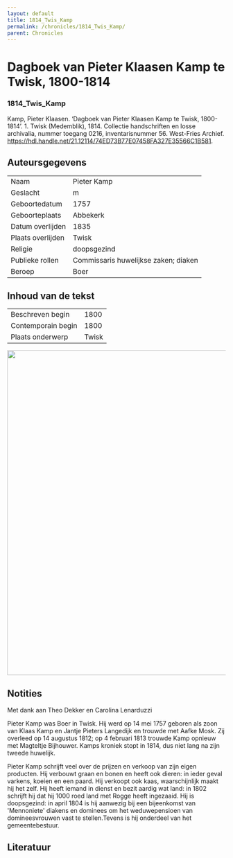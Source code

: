 ```yaml
---
layout: default
title: 1814_Twis_Kamp
permalink: /chronicles/1814_Twis_Kamp/
parent: Chronicles
--- 
```



# Dagboek van Pieter Klaasen Kamp te Twisk, 1800-1814 

### 1814_Twis_Kamp 

Kamp, Pieter Klaasen. ‘Dagboek van Pieter Klaasen Kamp te Twisk, 1800-1814’. 1. Twisk (Medemblik), 1814. Collectie handschriften en losse archivalia, nummer toegang 0216, inventarisnummer 56. West-Fries Archief. https://hdl.handle.net/21.12114/74ED73B77E07458FA327E35566C1B581. 

## Auteursgegevens 

| | | 
| --------------- | --------------- | 
| Naam | Pieter Kamp | 
| Geslacht | m | 
| Geboortedatum | 1757 | 
| Geboorteplaats | Abbekerk | 
| Datum overlijden | 1835 | 
| Plaats overlijden | Twisk | 
| Religie | doopsgezind | 
| Publieke rollen | Commissaris huwelijkse zaken; diaken | 
| Beroep | Boer | 

## Inhoud van de tekst 

| | | 
| --------------- | --------------- | 
| Beschreven begin | 1800 | 
| Contemporain begin | 1800 | 
| Plaats onderwerp | Twisk | 

[<img src="..\..\barplots_chronicles\1814_Twis_Kamp.jpg" width="750"/>](..\..\barplots_chronicles\1814_Twis_Kamp.jpg) 

## Notities 

Met dank aan Theo Dekker en Carolina Lenarduzzi

Pieter Kamp was Boer in Twisk. Hij werd op 14 mei 1757 geboren als zoon van
Klaas Kamp en Jantje Pieters Langedijk en trouwde met Aafke Mosk. Zij overleed
op 14 augustus 1812; op 4 februari 1813 trouwde Kamp opnieuw met Magteltje
Bijhouwer. Kamps kroniek stopt in 1814, dus niet lang na zijn tweede huwelijk.

Pieter Kamp schrijft veel over de prijzen en verkoop van zijn eigen producten.
Hij verbouwt graan en bonen en heeft ook dieren: in ieder geval varkens,
koeien en een paard. Hij verkoopt ook kaas, waarschijnlijk maakt hij het zelf.
Hij heeft iemand in dienst en bezit aardig wat land: in 1802 schrijft hij dat
hij 1000 roed land met Rogge heeft ingezaaid. Hij is doopsgezind: in april
1804 is hij aanwezig bij een bijeenkomst van 'Mennoniete' diakens en dominees
om het weduwepensioen van domineesvrouwen vast te stellen.Tevens is hij
onderdeel van het gemeentebestuur.



## Literatuur 

